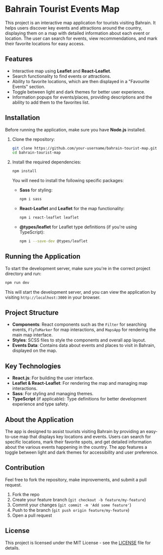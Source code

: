 
# Bahrain Tourist Events Map

This project is an interactive map application for tourists visiting Bahrain. It helps users discover key events and attractions around the country, displaying them on a map with detailed information about each event or location. The user can search for events, view recommendations, and mark their favorite locations for easy access.

## Features
- Interactive map using **Leaflet** and **React-Leaflet**.
- Search functionality to find events or attractions.
- Ability to favorite locations, which are then displayed in a "Favourite Events" section.
- Toggle between light and dark themes for better user experience.
- Information popups for events/places, providing descriptions and the ability to add them to the favorites list.

## Installation

Before running the application, make sure you have **Node.js** installed.

1. Clone the repository:
    ```bash
    git clone https://github.com/your-username/bahrain-tourist-map.git
    cd bahrain-tourist-map
    ```

2. Install the required dependencies:
    ```bash
    npm install
    ```

    You will need to install the following specific packages:

    - **Sass** for styling:
        ```bash
        npm i sass
        ```

    - **React-Leaflet** and **Leaflet** for the map functionality:
        ```bash
        npm i react-leaflet leaflet
        ```

    - **@types/leaflet** for Leaflet type definitions (if you're using TypeScript):
        ```bash
        npm i --save-dev @types/leaflet
        ```

## Running the Application

To start the development server, make sure you're in the correct project directory and run:

```bash
npm run dev
```

This will start the development server, and you can view the application by visiting `http://localhost:3000` in your browser.

## Project Structure

- **Components**: React components such as the `Filter` for searching events, `FlyToMarker` for map interactions, and `MapsApp` for rendering the main map interface.
- **Styles**: SCSS files to style the components and overall app layout.
- **Events Data**: Contains data about events and places to visit in Bahrain, displayed on the map.

## Key Technologies

- **React.js**: For building the user interface.
- **Leaflet & React-Leaflet**: For rendering the map and managing map interactions.
- **Sass**: For styling and managing themes.
- **TypeScript** (if applicable): Type definitions for better development experience and type safety.

## About the Application

The app is designed to assist tourists visiting Bahrain by providing an easy-to-use map that displays key locations and events. Users can search for specific locations, mark their favorite spots, and get detailed information about the various events happening in the country. The app features a toggle between light and dark themes for accessibility and user preference.

## Contribution

Feel free to fork the repository, make improvements, and submit a pull request.

1. Fork the repo
2. Create your feature branch (`git checkout -b feature/my-feature`)
3. Commit your changes (`git commit -m 'Add some feature'`)
4. Push to the branch (`git push origin feature/my-feature`)
5. Open a pull request

## License

This project is licensed under the MIT License - see the [LICENSE](LICENSE) file for details.
